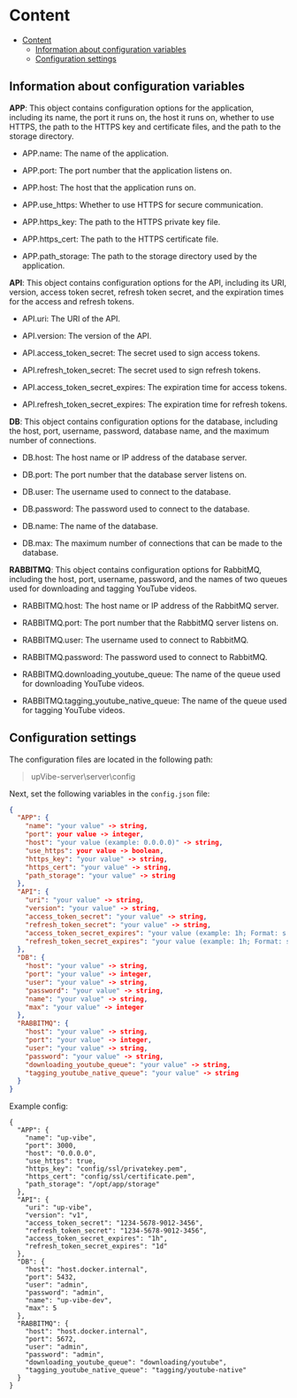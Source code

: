# Content

- [Content](#content)
  - [Information about configuration variables](#information-about-configuration-variables)
  - [Configuration settings](#configuration-settings)

## Information about configuration variables

**APP**: This object contains configuration options for the application, including its name, the port it runs on, the host it runs on, whether to use HTTPS, the path to the HTTPS key and certificate files, and the path to the storage directory.

- APP.name: The name of the application.

- APP.port: The port number that the application listens on.

- APP.host: The host that the application runs on.

- APP.use_https: Whether to use HTTPS for secure communication.

- APP.https_key: The path to the HTTPS private key file.

- APP.https_cert: The path to the HTTPS certificate file.

- APP.path_storage: The path to the storage directory used by the application.

**API**: This object contains configuration options for the API, including its URI, version, access token secret, refresh token secret, and the expiration times for the access and refresh tokens.

- API.uri: The URI of the API.

- API.version: The version of the API.

- API.access_token_secret: The secret used to sign access tokens.

- API.refresh_token_secret: The secret used to sign refresh tokens.

- API.access_token_secret_expires: The expiration time for access tokens.

- API.refresh_token_secret_expires: The expiration time for refresh tokens.

**DB**: This object contains configuration options for the database, including the host, port, username, password, database name, and the maximum number of connections.

- DB.host: The host name or IP address of the database server.

- DB.port: The port number that the database server listens on.

- DB.user: The username used to connect to the database.

- DB.password: The password used to connect to the database.

- DB.name: The name of the database.

- DB.max: The maximum number of connections that can be made to the database.

**RABBITMQ**: This object contains configuration options for RabbitMQ, including the host, port, username, password, and the names of two queues used for downloading and tagging YouTube videos.

- RABBITMQ.host: The host name or IP address of the RabbitMQ server.

- RABBITMQ.port: The port number that the RabbitMQ server listens on.

- RABBITMQ.user: The username used to connect to RabbitMQ.

- RABBITMQ.password: The password used to connect to RabbitMQ.

- RABBITMQ.downloading_youtube_queue: The name of the queue used for downloading YouTube videos.

- RABBITMQ.tagging_youtube_native_queue: The name of the queue used for tagging YouTube videos.

## Configuration settings

The configuration files are located in the following path:

> upVibe-server\server\config

Next, set the following variables in the `config.json` file:

```json
{
  "APP": {
    "name": "your value" -> string,
    "port": your value -> integer,
    "host": "your value (example: 0.0.0.0)" -> string,
    "use_https": your value -> boolean,
    "https_key": "your value" -> string,
    "https_cert": "your value" -> string,
    "path_storage": "your value" -> string
  },
  "API": {
    "uri": "your value" -> string,
    "version": "your value" -> string,
    "access_token_secret": "your value" -> string,
    "refresh_token_secret": "your value" -> string,
    "access_token_secret_expires": "your value (example: 1h; Format: s - second, h - hour, y-year)" -> string,
    "refresh_token_secret_expires": "your value (example: 1h; Format: s - second, h - hour, y-year)" -> string
  },
  "DB": {
    "host": "your value" -> string,
    "port": "your value" -> integer,
    "user": "your value" -> string,
    "password": "your value" -> string,
    "name": "your value" -> string,
    "max": "your value" -> integer
  },
  "RABBITMQ": {
    "host": "your value" -> string,
    "port": "your value" -> integer,
    "user": "your value" -> string,
    "password": "your value" -> string,
    "downloading_youtube_queue": "your value" -> string,
    "tagging_youtube_native_queue": "your value" -> string
  }
}
```

Example config:

```
{
  "APP": {
    "name": "up-vibe",
    "port": 3000,
    "host": "0.0.0.0",
    "use_https": true,
    "https_key": "config/ssl/privatekey.pem",
    "https_cert": "config/ssl/certificate.pem",
    "path_storage": "/opt/app/storage"
  },
  "API": {
    "uri": "up-vibe",
    "version": "v1",
    "access_token_secret": "1234-5678-9012-3456",
    "refresh_token_secret": "1234-5678-9012-3456",
    "access_token_secret_expires": "1h",
    "refresh_token_secret_expires": "1d"
  },
  "DB": {
    "host": "host.docker.internal",
    "port": 5432,
    "user": "admin",
    "password": "admin",
    "name": "up-vibe-dev",
    "max": 5
  },
  "RABBITMQ": {
    "host": "host.docker.internal",
    "port": 5672,
    "user": "admin",
    "password": "admin",
    "downloading_youtube_queue": "downloading/youtube",
    "tagging_youtube_native_queue": "tagging/youtube-native"
  }
}
```
